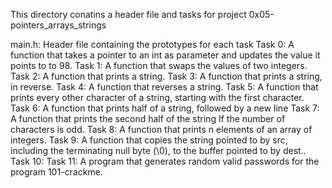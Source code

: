 This directory conatins a header file and tasks for project 0x05-pointers_arrays_strings

main.h: Header file containing the prototypes for each task
Task 0: A function that takes a pointer to an int as parameter and updates the value it points to to 98.
Task 1: A function that swaps the values of two integers.
Task 2: A function that prints a string.
Task 3: A function that prints a string, in reverse.
Task 4: A function that reverses a string.
Task 5: A function that prints every other character of a string, starting with the first character.
Task 6: A function that prints half of a string, followed by a new line
Task 7: A function that prints the second half of the string If the number of characters is odd.
Task 8: A function that prints n elements of an array of integers.
Task 9: A function that copies the string pointed to by src, including the terminating null byte (\0), to the buffer pointed to by dest..
Task 10: 
Task 11: A program that generates random valid passwords for the program 101-crackme.
